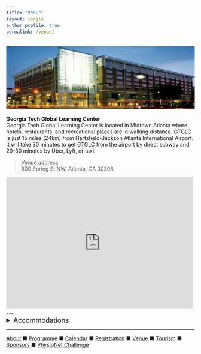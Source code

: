 ```yaml
---
title: "Venue"
layout: single
author_profile: true
permalink: /venue/
---
```

![Tech Square](/assets/img/venue.jpeg)<br/>

**Georgia Tech Global Learning Center**<br/>
Georgia Tech Global Learning Center is located in Midtown Atlanta where hotels, restaurants, and recreational places are in walking distance. GTGLC is just 15 miles (24km) from Hartsfield-Jackson Atlanta International Airport. It will take 30 minutes to get GTGLC from the airport by direct subway and 20-30 minutes by Uber, Lyft, or taxi.<br/>
><u>Venue address</u>
<br>800 Spring St NW, Atlanta, GA 30308
<iframe src="https://www.google.com/maps/embed?pb=!1m14!1m8!1m3!1d13265.474128316184!2d-84.3979055841919!3d33.77698016257647!3m2!1i1024!2i768!4f13.1!3m3!1m2!1s0x0%3A0x33727ba143cafd68!2sGeorgia%20Tech%20Global%20Learning%20Center!5e0!3m2!1sen!2sus!4v1657568043678!5m2!1sen!2sus" width="500" height="350" style="border:0;" allowfullscreen="" loading="lazy" referrerpolicy="no-referrer-when-downgrade"></iframe>
---

<details>
	<summary style="font-size:18px">Accommodations</summary><br/>
	

	<a href="https://www.gatechhotel.com/" class="btn btn--info" target="_blank">Georgia Tech Hotel and Conference Center</a><br/>
	<u style="font-size:14px">800 Spring St. NW, Atlanta, GA 30308</u><br/>

	<br><a href="https://www.marriott.com/en-us/hotels/atlbd-renaissance-atlanta-midtown-hotel/overview/" class="btn btn--info" target="_blank">Renaissance Atlanta Midtown Hotel</a><br/>
	<u style="font-size:14px">866 W Peachtree St NW, Atlanta, GA 30308</u><br/>

	<br><a href="https://www.thegeorgianterrace.com/" class="btn btn--info" target="_blank">The Georgian Terrace</a><br/>
	<u style="font-size:14px">659 Peachtree St NE, Atlanta, GA 30308</u><br/>

	<br><a href="https://www.ihg.com/hotelindigo/hotels/us/en/atlanta/atlfx/hoteldetail?cm_mmc=GoogleMaps-_-IN-_-US-_-ATLFX" class="btn btn--info" target="_blank">Hotel Indigo Atlanta Midtown</a><br/>
	<u style="font-size:14px">683 W Peachtree St NE, Atlanta, GA 30308</u><br/>
	

</details>



---

[About](../about/) &#9632; [Programme](../programme/) &#9632; [Calendar](../calendar/) &#9632; [Registration](../registration/) &#9632; [Venue](../venue/) &#9632; [Tourism](../tourism/) &#9632; [Sponsors](../sponsors/) &#9632; [PhysioNet Challenge](../challenge/)
